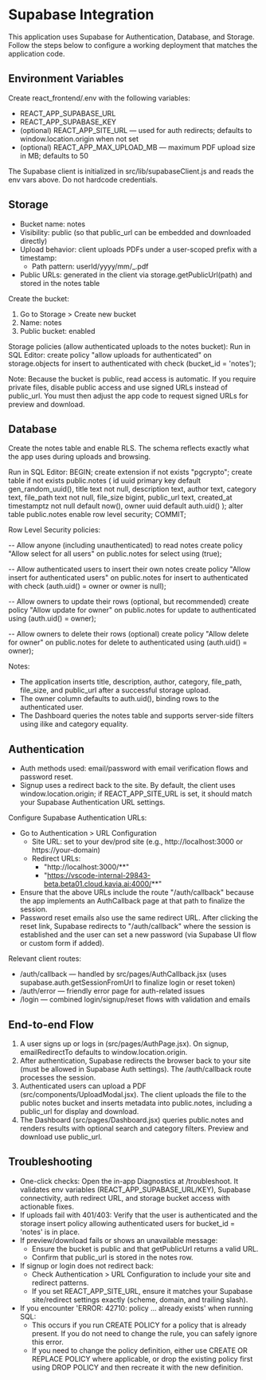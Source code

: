 # Supabase Integration

This application uses Supabase for Authentication, Database, and Storage. Follow the steps below to configure a working deployment that matches the application code.

## Environment Variables

Create react_frontend/.env with the following variables:
- REACT_APP_SUPABASE_URL
- REACT_APP_SUPABASE_KEY
- (optional) REACT_APP_SITE_URL — used for auth redirects; defaults to window.location.origin when not set
- (optional) REACT_APP_MAX_UPLOAD_MB — maximum PDF upload size in MB; defaults to 50

The Supabase client is initialized in src/lib/supabaseClient.js and reads the env vars above. Do not hardcode credentials.

## Storage

- Bucket name: notes
- Visibility: public (so that public_url can be embedded and downloaded directly)
- Upload behavior: client uploads PDFs under a user-scoped prefix with a timestamp:
  - Path pattern: userId/yyyy/mm/<timestamp>_<originalname>.pdf
- Public URLs: generated in the client via storage.getPublicUrl(path) and stored in the notes table

Create the bucket:
1) Go to Storage > Create new bucket
2) Name: notes
3) Public bucket: enabled

Storage policies (allow authenticated uploads to the notes bucket):
Run in SQL Editor:
create policy "allow uploads for authenticated"
on storage.objects for insert
to authenticated
with check (bucket_id = 'notes');

Note: Because the bucket is public, read access is automatic. If you require private files, disable public access and use signed URLs instead of public_url. You must then adjust the app code to request signed URLs for preview and download.

## Database

Create the notes table and enable RLS. The schema reflects exactly what the app uses during uploads and browsing.

Run in SQL Editor:
BEGIN;
create extension if not exists "pgcrypto";
create table if not exists public.notes (
  id uuid primary key default gen_random_uuid(),
  title text not null,
  description text,
  author text,
  category text,
  file_path text not null,
  file_size bigint,
  public_url text,
  created_at timestamptz not null default now(),
  owner uuid default auth.uid()
);
alter table public.notes enable row level security;
COMMIT;

Row Level Security policies:

-- Allow anyone (including unauthenticated) to read notes
create policy "Allow select for all users"
on public.notes
for select
using (true);

-- Allow authenticated users to insert their own notes
create policy "Allow insert for authenticated users"
on public.notes
for insert
to authenticated
with check (auth.uid() = owner or owner is null);

-- Allow owners to update their rows (optional, but recommended)
create policy "Allow update for owner"
on public.notes
for update
to authenticated
using (auth.uid() = owner);

-- Allow owners to delete their rows (optional)
create policy "Allow delete for owner"
on public.notes
for delete
to authenticated
using (auth.uid() = owner);

Notes:
- The application inserts title, description, author, category, file_path, file_size, and public_url after a successful storage upload.
- The owner column defaults to auth.uid(), binding rows to the authenticated user.
- The Dashboard queries the notes table and supports server-side filters using ilike and category equality.

## Authentication

- Auth methods used: email/password with email verification flows and password reset.
- Signup uses a redirect back to the site. By default, the client uses window.location.origin; if REACT_APP_SITE_URL is set, it should match your Supabase Authentication URL settings.

Configure Supabase Authentication URLs:
- Go to Authentication > URL Configuration
  - Site URL: set to your dev/prod site (e.g., http://localhost:3000 or https://your-domain)
  - Redirect URLs:
    * "http://localhost:3000/**"
    * "https://vscode-internal-29843-beta.beta01.cloud.kavia.ai:4000/**"
- Ensure that the above URLs include the route "/auth/callback" because the app implements an AuthCallback page at that path to finalize the session.
- Password reset emails also use the same redirect URL. After clicking the reset link, Supabase redirects to "/auth/callback" where the session is established and the user can set a new password (via Supabase UI flow or custom form if added).

Relevant client routes:
- /auth/callback — handled by src/pages/AuthCallback.jsx (uses supabase.auth.getSessionFromUrl to finalize login or reset token)
- /auth/error — friendly error page for auth-related issues
- /login — combined login/signup/reset flows with validation and emails

## End-to-end Flow

1) A user signs up or logs in (src/pages/AuthPage.jsx). On signup, emailRedirectTo defaults to window.location.origin.
2) After authentication, Supabase redirects the browser back to your site (must be allowed in Supabase Auth settings). The /auth/callback route processes the session.
3) Authenticated users can upload a PDF (src/components/UploadModal.jsx). The client uploads the file to the public notes bucket and inserts metadata into public.notes, including a public_url for display and download.
4) The Dashboard (src/pages/Dashboard.jsx) queries public.notes and renders results with optional search and category filters. Preview and download use public_url.

## Troubleshooting

- One-click checks: Open the in-app Diagnostics at /troubleshoot. It validates env variables (REACT_APP_SUPABASE_URL/KEY), Supabase connectivity, auth redirect URL, and storage bucket access with actionable fixes.
- If uploads fail with 401/403: Verify that the user is authenticated and the storage insert policy allowing authenticated users for bucket_id = 'notes' is in place.
- If preview/download fails or shows an unavailable message:
  - Ensure the bucket is public and that getPublicUrl returns a valid URL.
  - Confirm that public_url is stored in the notes row.
- If signup or login does not redirect back:
  - Check Authentication > URL Configuration to include your site and redirect patterns.
  - If you set REACT_APP_SITE_URL, ensure it matches your Supabase site/redirect settings exactly (scheme, domain, and trailing slash).
- If you encounter 'ERROR: 42710: policy ... already exists' when running SQL:
  - This occurs if you run CREATE POLICY for a policy that is already present. If you do not need to change the rule, you can safely ignore this error.
  - If you need to change the policy definition, either use CREATE OR REPLACE POLICY where applicable, or drop the existing policy first using DROP POLICY and then recreate it with the new definition.
